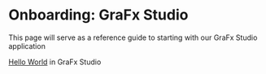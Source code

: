 # Onboarding: GraFx Studio

This page will serve as a reference guide to starting with our GraFx Studio application

[Hello World](/GraFx-Studio/guides/hello-world/) in GraFx Studio
